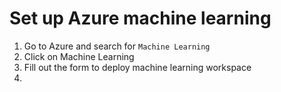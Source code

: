 # Set up Azure machine learning

1. Go to Azure and search for `Machine Learning`
2. Click on Machine Learning
3. Fill out the form to deploy machine learning workspace
4. 